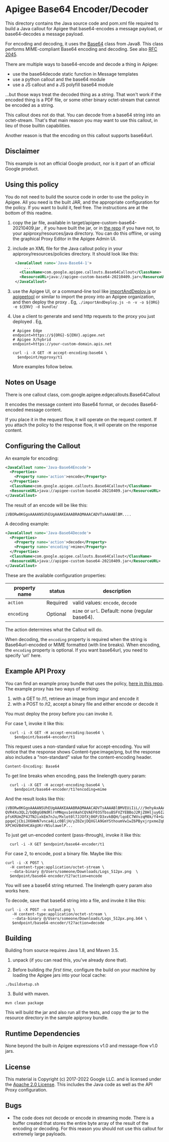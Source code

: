 # Apigee Base64 Encoder/Decoder

This directory contains the Java source code and pom.xml file required to build a Java callout for Apigee that
base64-encodes a message payload, or base64-decodes a message payload.

For encoding and decoding, it uses the [Base64](https://docs.oracle.com/javase/8/docs/api/java/util/Base64.html) class from Java8.  This class performs MIME-compliant Base64 encoding and decoding.
See also [RFC 2045](https://www.ietf.org/rfc/rfc2045.txt).

There are multiple ways to base64-encode and decode a thing in Apigee:

* use the base64decode static function in Message templates
* use a python callout and the base64 module
* use a JS callout and a JS polyfill base64 module

...but those ways treat the decoded thing as a _string_.  That won't work if the encoded thing
is a PDF file, or some other binary octet-stream that cannot be encoded as a string.


This callout does not do that. You can decode from a base64 string into an octet-stream.
That's that main reason you may want to use this callout, in lieu of
those builtin capabilities.

Another reason is that the encoding on this callout supports base64url.

## Disclaimer

This example is not an official Google product, nor is it part of an official Google product.

## Using this policy

You do not need to build the source code in order to use the policy in Apigee.
All you need is the built JAR, and the appropriate configuration for the policy.
If you want to build it, feel free.  The instructions are at the bottom of this readme.


1. copy the jar file, available in  target/apigee-custom-base64-20210409.jar , if you have built the jar, or in [the repo](bundle/apiproxy/resources/java/apigee-custom-base64-20210409.jar) if you have not, to your apiproxy/resources/java directory. You can do this offline, or using the graphical Proxy Editor in the Apigee Admin UI.

2. include an XML file for the Java callout policy in your
   apiproxy/resources/policies directory. It should look
   like this:

   ```xml
    <JavaCallout name='Java-Base64-1'>
        ...
      <ClassName>com.google.apigee.callouts.Base64Callout</ClassName>
      <ResourceURL>java://apigee-custom-base64-20210409.jar</ResourceURL>
    </JavaCallout>
   ```

3. use the Apigee UI, or a command-line tool like
   [importAndDeploy.js](https://github.com/DinoChiesa/apigee-edge-js/blob/master/examples/importAndDeploy.js) or
   [apigeetool](https://github.com/apigee/apigeetool-node)
   or similar to
   import the proxy into an Apigee organization, and then deploy the proxy .
   Eg, `./importAndDeploy.js -n -v -o ${ORG} -e ${ENV} -d bundle/`

4. Use a client to generate and send http requests to the proxy you just deployed . Eg,
   ```
   # Apigee Edge
   endpoint=https://${ORG}-${ENV}.apigee.net
   # Apigee X/hybrid
   endpoint=https://your-custom-domain.apis.net
   
   curl -i -X GET -H accept-encoding:base64 \
     $endpoint/myproxy/t1
   ```

   More examples follow below.


## Notes on Usage

There is one callout class, com.google.apigee.edgecallouts.Base64Callout

It encodes the message content into Base64 format, or decodes Base64-encoded message content.

If you place it in the request flow, it will operate on the request content.
If you attach the policy to the response flow, it will operate on the response content.



## Configuring the Callout

An example for encoding:

```xml
<JavaCallout name='Java-Base64Encode'>
  <Properties>
    <Property name='action'>encode</Property>
  </Properties>
  <ClassName>com.google.apigee.callouts.Base64Callout</ClassName>
  <ResourceURL>java://apigee-custom-base64-20210409.jar</ResourceURL>
</JavaCallout>
```

The result of an encode will be like this:

```
iVBORw0KGgoAAAANSUhEUgAAAKEAAABRAQMAAACADVTsAAAABlBM....
```

A decoding example:

```xml
<JavaCallout name='Java-Base64Decode'>
  <Properties>
    <Property name='action'>decode</Property>
    <Property name='encoding'>mime</Property>
  </Properties>
  <ClassName>com.google.apigee.callouts.Base64Callout</ClassName>
  <ResourceURL>java://apigee-custom-base64-20210409.jar</ResourceURL>
</JavaCallout>
```


These are the available configuration properties:

| property name     | status    | description                                              |
| ----------------- |-----------|----------------------------------------------------------|
| `action`            | Required  | valid values: `encode`, `decode`                       |
| `encoding`          | Optional  | `mime` or `url`.  Default: none (regular base64).      |

The action determines what the Callout will do.

When decoding, the `encoding` property is required when the string is Base64url-encoded or MIME formatted (with line breaks).
When encoding, the `encoding` property is optional. If you want base64url, you need to specify 'url' here.


## Example API Proxy

You can find an example proxy bundle that uses the policy, [here in this repo](bundle/apiproxy).
The example proxy has two ways of working:

1. with a GET to /t1, retrieve an image from imgur and encode it
2. with a POST to /t2, accept a binary file and either encode or decode it

You must deploy the proxy before you can invoke it.

For case 1, invoke it like this:

```
  curl -i -X GET -H accept-encoding:base64 \
    $endpoint/base64-encoder/t1
```

This request uses a non-standard value for accept-encoding.
You will notice that the response shows Content-type:image/png, but the response also includes a "non-standard" value for the content-encoding header.
```
Content-Encoding: Base64
```

To get line breaks when encoding, pass the linelength query param:

```
  curl -i -X GET -H accept-encoding:base64 \
    $endpoint/base64-encoder/t1?encoding=mime
```

And the result looks like this:

```
iVBORw0KGgoAAAANSUhEUgAAAKEAAABRAQMAAACADVTsAAAABlBMVEUiIiL///9ehyAxAAABrElE
QVR4Xu3QL2/bQBgG8NdRlrnMNqxu1eVAahCQVAEF03STbsuBSFVZYEBBoJ2RjZ0Hljuy6IZaUlUl
pfsKRUmZP4JTNJixkEm7nJu/Mxlot0l7JJOfXj06P/D3xvkBQH/lqoEC7WVvzqM0k/f4+Gat2nt7
ppqeCjCbiJX6HmN7vnca4LLc0BljH/yZ0ZejDQXGlA9GmYSthoumVw1wZ6PByxjrpxmeZq0hbMcD
XPCHGVB4hHCAkgUKrrNSulawelP...

```

To just get un-encoded content (pass-through), invoke it like this:
```
  curl -i -X GET $endpoint/base64-encoder/t1
```

For case 2, to encode, post a binary file.  Maybe like this:

```
curl -i -X POST \
  -H content-type:application/octet-stream \
  --data-binary @/Users/someone/Downloads/Logs_512px.png  \
  $endpoint/base64-encoder/t2?action=encode
```

You will see a base64 string returned. The linelength query param also works here.


To decode, save that base64 string into a file, and invoke it like this:
```
curl -i -X POST -o output.png \
   -H content-type:application/octet-stream \
   --data-binary @/Users/someone/Downloads/Logs_512px.png.b64 \
   $endpoint/base64-encoder/t2?action=decode
```



## Building

Building from source requires Java 1.8, and Maven 3.5.

1. unpack (if you can read this, you've already done that).

2. Before building _the first time_, configure the build on your machine by loading the Apigee jars into your local cache:
  ```
  ./buildsetup.sh
  ```

3. Build with maven.
  ```
  mvn clean package
  ```
  This will build the jar and also run all the tests, and copy the jar to the resource directory in the sample apiproxy bundle.


## Runtime Dependencies

None beyond the built-in Apigee expressions v1.0 and  message-flow v1.0 jars.


## License

This material is Copyright (c) 2017-2022 Google LLC.
and is licensed under the [Apache 2.0 License](LICENSE). This includes the Java code as well as the API Proxy configuration.

## Bugs

* The code does not decode or encode in streaming mode. There is a buffer created that stores the entire byte array of the result of the encoding or decoding. For this reason you should not use this callout for extremely large payloads.
